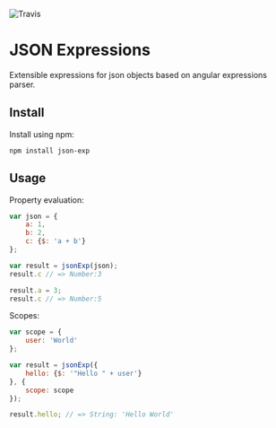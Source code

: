 ![Travis](https://img.shields.io/travis/rumkin/json-exp/master.svg)

# JSON Expressions

Extensible expressions for json objects based on angular expressions parser.

## Install

Install using npm:
```
npm install json-exp
```

## Usage

Property evaluation:

```javascript
var json = {
    a: 1,
    b: 2,
    c: {$: 'a + b'}
};

var result = jsonExp(json);
result.c // => Number:3

result.a = 3;
result.c // => Number:5
```

Scopes:

```javascript
var scope = {
    user: 'World'
};

var result = jsonExp({
    hello: {$: '"Hello " + user'}
}, {
    scope: scope
});

result.hello; // => String: 'Hello World'
```
